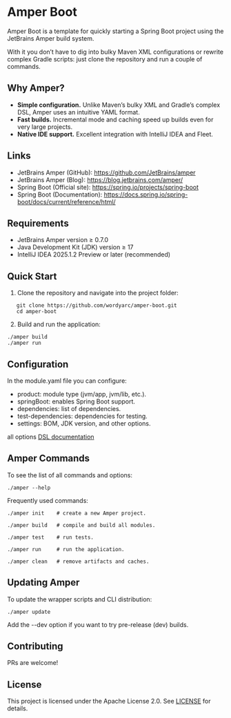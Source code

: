 # Amper Boot

Amper Boot is a template for quickly starting a Spring Boot project using the JetBrains Amper build system.

With it you don’t have to dig into bulky Maven XML configurations or rewrite complex Gradle scripts: just clone the repository and run a couple of commands.

## Why Amper?

- **Simple configuration.** Unlike Maven’s bulky XML and Gradle’s complex DSL, Amper uses an intuitive YAML format.
- **Fast builds.** Incremental mode and caching speed up builds even for very large projects.
- **Native IDE support.** Excellent integration with IntelliJ IDEA and Fleet.

## Links

- JetBrains Amper (GitHub): https://github.com/JetBrains/amper
- JetBrains Amper (Blog): https://blog.jetbrains.com/amper/
- Spring Boot (Official site): https://spring.io/projects/spring-boot
- Spring Boot (Documentation): https://docs.spring.io/spring-boot/docs/current/reference/html/

## Requirements

- JetBrains Amper version ≥ 0.7.0
- Java Development Kit (JDK) version ≥ 17
- IntelliJ IDEA 2025.1.2 Preview or later (recommended)

## Quick Start

1. Clone the repository and navigate into the project folder:

```shell
   git clone https://github.com/wordyarc/amper-boot.git
   cd amper-boot
```

2.	Build and run the application:

```shell
./amper build
./amper run
```

## Configuration

In the module.yaml file you can configure:
- product: module type (jvm/app, jvm/lib, etc.).
- springBoot: enables Spring Boot support.
- dependencies: list of dependencies.
- test-dependencies: dependencies for testing.
- settings: BOM, JDK version, and other options.

all options [DSL documentation](https://github.com/JetBrains/amper/blob/release/0.7/docs/DSLReference.md)
## Amper Commands

To see the list of all commands and options:

```shell
./amper --help
```

Frequently used commands:

```shell
./amper init    # create a new Amper project.
```

```shell
./amper build   # compile and build all modules.
```

```shell
./amper test    # run tests.
```

```shell
./amper run     # run the application.
```

```shell
./amper clean   # remove artifacts and caches.
```

## Updating Amper

To update the wrapper scripts and CLI distribution:

```shell
./amper update
```

Add the --dev option if you want to try pre-release (dev) builds.

## Contributing

PRs are welcome!

## License

This project is licensed under the Apache License 2.0. See [LICENSE](LICENSE) for details.
